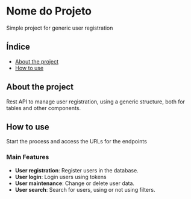 # Nome do Projeto

Simple project for generic user registration

## Índice

- [About the project](#about-the-project)
- [How to use](#how-to-use)

## About the project

Rest API to manage user registration, using a generic structure, both for tables and other components.

## How to use

Start the process and access the URLs for the endpoints

### Main Features

- **User registration**: Register users in the database.
- **User login**: Login users using tokens
- **User maintenance**: Change or delete user data.
- **User search**: Search for users, using or not using filters.
